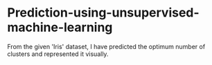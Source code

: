 # Prediction-using-unsupervised-machine-learning
From the given 'Iris' dataset, I have predicted the optimum number of clusters and represented it visually.
